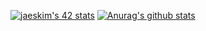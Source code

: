 [![jaeskim's 42 stats](https://badge42.herokuapp.com/api/stats/junyun?darkmode=true)](https://github.com/JaeSeoKim/badge42)
[![Anurag's github stats](https://github-readme-stats.vercel.app/api?username=philgineer&show_icons=true&theme=highcontrast)](https://github.com/anuraghazra/github-readme-stats)
